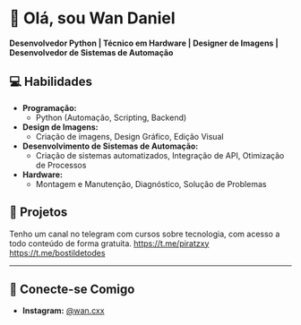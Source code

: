# 👋 Olá, sou Wan Daniel

**Desenvolvedor Python | Técnico em Hardware | Designer de Imagens | Desenvolvedor de Sistemas de Automação**
## 💻 Habilidades

- **Programação:**
  - Python (Automação, Scripting, Backend)
- **Design de Imagens:**
  - Criação de imagens, Design Gráfico, Edição Visual
- **Desenvolvimento de Sistemas de Automação:**
  - Criação de sistemas automatizados, Integração de API, Otimização de Processos
- **Hardware:**
  - Montagem e Manutenção, Diagnóstico, Solução de Problemas

## 🚀 Projetos

Tenho um canal no telegram com cursos sobre tecnologia, com acesso a todo conteúdo de forma gratuita.
https://t.me/piratzxy
https://t.me/bostildetodes

---

## 📱 Conecte-se Comigo

- **Instagram:** [@wan.cxx](https://www.instagram.com/wan.cxx)
